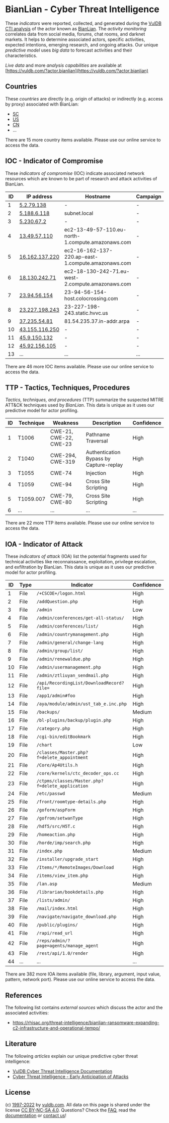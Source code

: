 # BianLian - Cyber Threat Intelligence

These _indicators_ were reported, collected, and generated during the [VulDB CTI analysis](https://vuldb.com/?kb.cti) of the actor known as [BianLian](https://vuldb.com/?actor.bianlian). The _activity monitoring_ correlates data from social media, forums, chat rooms, and darknet markets. It helps to determine associated actors, specific activities, expected intentions, emerging research, and ongoing attacks. Our unique _predictive model_ uses _big data_ to forecast activities and their characteristics.

_Live data_ and more _analysis capabilities_ are available at [https://vuldb.com/?actor.bianlian](https://vuldb.com/?actor.bianlian)

## Countries

These _countries_ are directly (e.g. origin of attacks) or indirectly (e.g. access by proxy) associated with BianLian:

* [SC](https://vuldb.com/?country.sc)
* [US](https://vuldb.com/?country.us)
* [CN](https://vuldb.com/?country.cn)
* ...

There are 15 more country items available. Please use our online service to access the data.

## IOC - Indicator of Compromise

These _indicators of compromise_ (IOC) indicate associated network resources which are known to be part of research and attack activities of BianLian.

ID | IP address | Hostname | Campaign | Confidence
-- | ---------- | -------- | -------- | ----------
1 | [5.2.79.138](https://vuldb.com/?ip.5.2.79.138) | - | - | High
2 | [5.188.6.118](https://vuldb.com/?ip.5.188.6.118) | subnet.local | - | High
3 | [5.230.67.2](https://vuldb.com/?ip.5.230.67.2) | - | - | High
4 | [13.49.57.110](https://vuldb.com/?ip.13.49.57.110) | ec2-13-49-57-110.eu-north-1.compute.amazonaws.com | - | Medium
5 | [16.162.137.220](https://vuldb.com/?ip.16.162.137.220) | ec2-16-162-137-220.ap-east-1.compute.amazonaws.com | - | Medium
6 | [18.130.242.71](https://vuldb.com/?ip.18.130.242.71) | ec2-18-130-242-71.eu-west-2.compute.amazonaws.com | - | Medium
7 | [23.94.56.154](https://vuldb.com/?ip.23.94.56.154) | 23-94-56-154-host.colocrossing.com | - | High
8 | [23.227.198.243](https://vuldb.com/?ip.23.227.198.243) | 23-227-198-243.static.hvvc.us | - | High
9 | [37.235.54.81](https://vuldb.com/?ip.37.235.54.81) | 81.54.235.37.in-addr.arpa | - | High
10 | [43.155.116.250](https://vuldb.com/?ip.43.155.116.250) | - | - | High
11 | [45.9.150.132](https://vuldb.com/?ip.45.9.150.132) | - | - | High
12 | [45.92.156.105](https://vuldb.com/?ip.45.92.156.105) | - | - | High
13 | ... | ... | ... | ...

There are 46 more IOC items available. Please use our online service to access the data.

## TTP - Tactics, Techniques, Procedures

_Tactics, techniques, and procedures_ (TTP) summarize the suspected MITRE ATT&CK techniques used by _BianLian_. This data is unique as it uses our predictive model for actor profiling.

ID | Technique | Weakness | Description | Confidence
-- | --------- | -------- | ----------- | ----------
1 | T1006 | CWE-21, CWE-22, CWE-23 | Pathname Traversal | High
2 | T1040 | CWE-294, CWE-319 | Authentication Bypass by Capture-replay | High
3 | T1055 | CWE-74 | Injection | High
4 | T1059 | CWE-94 | Cross Site Scripting | High
5 | T1059.007 | CWE-79, CWE-80 | Cross Site Scripting | High
6 | ... | ... | ... | ...

There are 22 more TTP items available. Please use our online service to access the data.

## IOA - Indicator of Attack

These _indicators of attack_ (IOA) list the potential fragments used for technical activities like reconnaissance, exploitation, privilege escalation, and exfiltration by BianLian. This data is unique as it uses our predictive model for actor profiling.

ID | Type | Indicator | Confidence
-- | ---- | --------- | ----------
1 | File | `/+CSCOE+/logon.html` | High
2 | File | `/addQuestion.php` | High
3 | File | `/admin` | Low
4 | File | `/admin/conferences/get-all-status/` | High
5 | File | `/admin/conferences/list/` | High
6 | File | `/admin/countrymanagement.php` | High
7 | File | `/admin/general/change-lang` | High
8 | File | `/admin/group/list/` | High
9 | File | `/admin/renewaldue.php` | High
10 | File | `/admin/usermanagement.php` | High
11 | File | `/admin/ztliuyan_sendmail.php` | High
12 | File | `/api/RecordingList/DownloadRecord?file=` | High
13 | File | `/app1/admin#foo` | High
14 | File | `/aya/module/admin/ust_tab_e.inc.php` | High
15 | File | `/backups/` | Medium
16 | File | `/bl-plugins/backup/plugin.php` | High
17 | File | `/category.php` | High
18 | File | `/cgi-bin/editBookmark` | High
19 | File | `/chart` | Low
20 | File | `/classes/Master.php?f=delete_appointment` | High
21 | File | `/Core/Ap4Utils.h` | High
22 | File | `/core/kernels/ctc_decoder_ops.cc` | High
23 | File | `/ctpms/classes/Master.php?f=delete_application` | High
24 | File | `/etc/passwd` | Medium
25 | File | `/front/roomtype-details.php` | High
26 | File | `/goform/aspForm` | High
27 | File | `/gofrom/setwanType` | High
28 | File | `/hdf5/src/H5T.c` | High
29 | File | `/homeaction.php` | High
30 | File | `/horde/imp/search.php` | High
31 | File | `/index.php` | Medium
32 | File | `/installer/upgrade_start` | High
33 | File | `/Items/*/RemoteImages/Download` | High
34 | File | `/items/view_item.php` | High
35 | File | `/lan.asp` | Medium
36 | File | `/librarian/bookdetails.php` | High
37 | File | `/lists/admin/` | High
38 | File | `/mail/index.html` | High
39 | File | `/navigate/navigate_download.php` | High
40 | File | `/public/plugins/` | High
41 | File | `/rapi/read_url` | High
42 | File | `/reps/admin/?page=agents/manage_agent` | High
43 | File | `/rest/api/1.0/render` | High
44 | ... | ... | ...

There are 382 more IOA items available (file, library, argument, input value, pattern, network port). Please use our online service to access the data.

## References

The following list contains _external sources_ which discuss the actor and the associated activities:

* https://rhisac.org/threat-intelligence/bianlian-ransomware-expanding-c2-infrastructure-and-operational-tempo/

## Literature

The following _articles_ explain our unique predictive cyber threat intelligence:

* [VulDB Cyber Threat Intelligence Documentation](https://vuldb.com/?kb.cti)
* [Cyber Threat Intelligence - Early Anticipation of Attacks](https://www.scip.ch/en/?labs.20201022)

## License

(c) [1997-2022](https://vuldb.com/?kb.changelog) by [vuldb.com](https://vuldb.com/?kb.about). All data on this page is shared under the license [CC BY-NC-SA 4.0](https://creativecommons.org/licenses/by-nc-sa/4.0/). Questions? Check the [FAQ](https://vuldb.com/?kb.faq), read the [documentation](https://vuldb.com/?kb) or [contact us](https://vuldb.com/?contact)!
